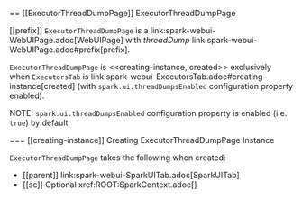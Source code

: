 == [[ExecutorThreadDumpPage]] ExecutorThreadDumpPage

[[prefix]]
`ExecutorThreadDumpPage` is a link:spark-webui-WebUIPage.adoc[WebUIPage] with *threadDump* link:spark-webui-WebUIPage.adoc#prefix[prefix].

`ExecutorThreadDumpPage` is <<creating-instance, created>> exclusively when `ExecutorsTab` is link:spark-webui-ExecutorsTab.adoc#creating-instance[created] (with `spark.ui.threadDumpsEnabled` configuration property enabled).

NOTE: `spark.ui.threadDumpsEnabled` configuration property is enabled (i.e. `true`) by default.

=== [[creating-instance]] Creating ExecutorThreadDumpPage Instance

`ExecutorThreadDumpPage` takes the following when created:

* [[parent]] link:spark-webui-SparkUITab.adoc[SparkUITab]
* [[sc]] Optional xref:ROOT:SparkContext.adoc[]
